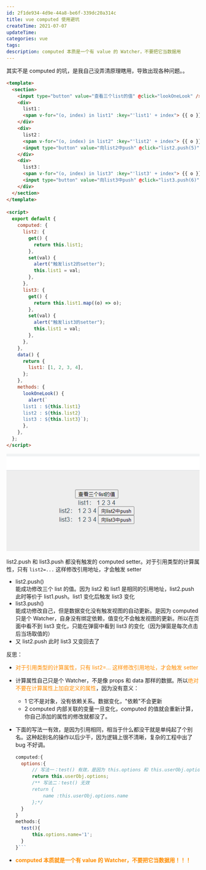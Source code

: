 ```yaml
---
id: 2f1de934-4d9e-44a8-be6f-339dc20a314c
title: vue computed 使用避坑
createTime: 2021-07-07
updateTime:
categories: vue
tags:
description: computed 本质是一个有 value 的 Watcher，不要把它当数据用
---
```


其实不是 computed 的坑，是我自己没弄清原理瞎用，导致出现各种问题。。

```html
<template>
  <section>
    <input type="button" value="查看三个list的值" @click="lookOneLook" />
    <div>
      list1：
      <span v-for="(o, index) in list1" :key="'list1' + index"> {{ o }} </span>
    </div>
    <div>
      list2：
      <span v-for="(o, index) in list2" :key="'list2' + index"> {{ o }} </span>
      <input type="button" value="向list2中push" @click="list2.push(5)" />
    </div>
    <div>
      list3：
      <span v-for="(o, index) in list3" :key="'list3' + index"> {{ o }} </span>
      <input type="button" value="向list3中push" @click="list3.push(6)" />
    </div>
  </section>
</template>

<script>
  export default {
    computed: {
      list2: {
        get() {
          return this.list1;
        },
        set(val) {
          alert("触发list2的setter");
          this.list1 = val;
        },
      },
      list3: {
        get() {
          return this.list1.map((o) => o);
        },
        set(val) {
          alert("触发list3的setter");
          this.list1 = val;
        },
      },
    },
    data() {
      return {
        list1: [1, 2, 3, 4],
      };
    },
    methods: {
      lookOneLook() {
        alert(`
      list1 : ${this.list1}
      list2 : ${this.list2}
      list3 : ${this.list3}`);
      },
    },
  };
</script>
```

![在这里插入图片描述](../post-assets/1551efea-cb84-445e-b8eb-c1c487a398cd.png)

list2.push 和 list3.push 都没有触发的 computed setter。对于引用类型的计算属性，只有 `list2=...` 这样修改引用地址，才会触发 setter

- list2.push()  
  能成功修改三个 list 的值。因为 list2 和 list1 是相同的引用地址，list2.push 此时等价于 list1.push。list1 变化后触发 list3 变化
- list3.push()  
  能成功修改自己，但是数据变化没有触发视图的自动更新。是因为 computed 只是个 Watcher，自身没有绑定依赖，值变化不会触发视图的更新。所以在页面中看不到 list3 变化，只能在弹窗中看到 list3 的变化（因为弹窗是每次点击后当场取值的）
- 又 list2.push
  此时 list3 又变回去了

反思：

- <span style="color:darkorange">对于引用类型的计算属性，只有 list2=... 这样修改引用地址，才会触发 setter</span>
- 计算属性自己只是个 Watcher，不是像 props 和 data 那样的数据。所以<span style="color:darkorange">绝对不要在计算属性上加自定义的属性</span>，因为没有意义：
  - 1 它不是对象，没有依赖关系。数据变化，"依赖"不会更新
  - 2 computed 内部关联的变量一旦变化，computed 的值就会重新计算，你自己添加的属性的修改就都没了。
- 下面的写法一有效，是因为引用相同，相当于什么都没干就是单纯起了个别名。这种起别名的操作以后少干，因为逻辑上很不清晰，复杂的工程中出了 bug 不好调。

  ````js
  computed:{
  	options:{
  		// 写法一：test() 有效，是因为 this.options 和 this.userObj.options 是相同引用
  		return this.userObj.options;
  		/** 写法二：test() 无效
  		return {
  			name :this.userObj.options.name
  		};*/
  	}
  }
  methods:{
  	test(){
  		this.options.name='1';
  	}
  }```

  ````

- <span style="color:darkorange">**computed 本质就是一个有 value 的 Watcher，不要把它当数据用！！！**</span>
